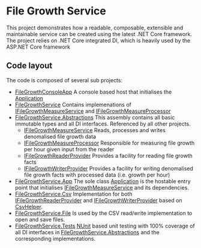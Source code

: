 File Growth Service
===================

This project demonstrates how a readable, composable, extensible and maintainable service can be created using the latest .NET Core framework.
The project relies on .NET Core integrated DI, which is heavily used by the ASP.NET Core framework

## Code layout

The code is composed of several sub projects:

  * [FileGrowthConsoleApp](FileGrowthConsoleApp)
    A console based host that initialises the [Application](FileGrowthService.App/Application.cs)
  * [FileGrowthService](FileGrowthService)
    Contains implemenations of [IFileGrowthMeasureService](FileGrowthService.Abstractions/FileGrowthService.cs)
    and [IFileGrowthMeasureProcessor](FileGrowthService.Abstractions/FileGrowthMeasureProcessor.cs)
  * [FileGrowthService.Abstractions](FileGrowthService.Abstractions)
    This assembly contains all basic immutable types and all DI interfaces. Referenced by all other projects.
    - [IFileGrowthMeasureService](FileGrowthService.Abstractions/FileGrowthService.cs)
      Reads, processes and writes denomalised file growth data
    - [IFileGrowthMeasureProcessor](FileGrowthService.Abstractions/FileGrowthProcessor.cs)
      Responsible for measuring file growth per hour given input from the reader
    - [IFileGrowthReaderProvider](FileGrowthService.Abstractions/FileGrowthReaderProvider.cs)
      Provides a facility for reading file growth facts
    - [IFileGrowthWriterProvider](FileGrowthService.Abstractions/FileGrowthWriterProvider.cs)
      Provides a facility for writing denomalised file growth facts with processed data (i.e. growth per hour) 
  * [FileGrowthService.App](FileGrowthService.App)
    The sole class [Application](FileGrowthService.App/Application.cs) is the hostable entry point that initialises
    [IFileGrowthMeasureService](FileGrowthService.Abstractions/FileGrowthService.cs) and its dependencies.
  * [FileGrowthService.Csv](FileGrowthService.Csv)
    Implementation for both [IFileGrowthReaderProvider](FileGrowthService.Abstractions/FileGrowthReaderProvider.cs)
    and [IFileGrowthWriterProvider](FileGrowthService.Abstractions/FileGrowthWriterProvider.cs) based
    on [CsvHelper](https://joshclose.github.io/CsvHelper/).
  * [FileGrowthService.File](FileGrowthService.File)
    Is used by the CSV read/write implementation to open and save files.
  * [FileGrowthService.Tests](FileGrowthService.Tests)
    [NUnit](https://github.com/nunit/docs/wiki/NUnit-Documentation) based unit testing with 100% coverage of all
    DI interfaces in [FileGrowthService.Abstractions](FileGrowthService.Abstractions) and the corresponding implementations.
